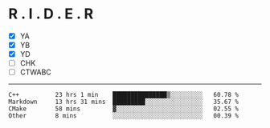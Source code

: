 # R . I . D . E . R

- [x] YA
- [x] YB
- [x] YD
- [ ] CHK
- [ ] CTWABC

---

<!--START_SECTION:waka-->

```text
C++          23 hrs 1 min    ███████████████▒░░░░░░░░░   60.78 %
Markdown     13 hrs 31 mins  █████████░░░░░░░░░░░░░░░░   35.67 %
CMake        58 mins         ▓░░░░░░░░░░░░░░░░░░░░░░░░   02.55 %
Other        8 mins          ░░░░░░░░░░░░░░░░░░░░░░░░░   00.39 %
```

<!--END_SECTION:waka-->
